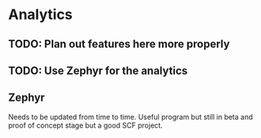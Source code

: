 # Analytics

## TODO: Plan out features here more properly
## TODO: Use Zephyr for the analytics

## Zephyr

Needs to be updated from time to time.
Useful program but still in beta and proof of concept stage but a good SCF project.